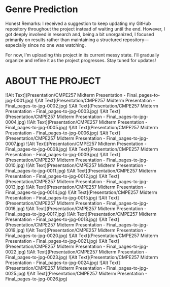 # Genre Prediction

Honest Remarks:
I received a suggestion to keep updating my GitHub repository throughout the project instead of waiting until the end. However, I got deeply involved in research and, being a bit unorganized, I focused primarily on results rather than maintaining a structured repository—especially since no one was watching.

For now, I'm uploading this project in its current messy state. I'll gradually organize and refine it as the project progresses. Stay tuned for updates!


# ABOUT THE PROJECT
![Alt Text](Presentation/CMPE257 Midterm Presentation - Final_pages-to-jpg-0001.jpg)
![Alt Text](Presentation/CMPE257 Midterm Presentation - Final_pages-to-jpg-0002.jpg)
![Alt Text](Presentation/CMPE257 Midterm Presentation - Final_pages-to-jpg-0003.jpg)
![Alt Text](Presentation/CMPE257 Midterm Presentation - Final_pages-to-jpg-0004.jpg)
![Alt Text](Presentation/CMPE257 Midterm Presentation - Final_pages-to-jpg-0005.jpg)
![Alt Text](Presentation/CMPE257 Midterm Presentation - Final_pages-to-jpg-0006.jpg)
![Alt Text](Presentation/CMPE257 Midterm Presentation - Final_pages-to-jpg-0007.jpg)
![Alt Text](Presentation/CMPE257 Midterm Presentation - Final_pages-to-jpg-0008.jpg)
![Alt Text](Presentation/CMPE257 Midterm Presentation - Final_pages-to-jpg-0009.jpg)
![Alt Text](Presentation/CMPE257 Midterm Presentation - Final_pages-to-jpg-0010.jpg)
![Alt Text](Presentation/CMPE257 Midterm Presentation - Final_pages-to-jpg-0011.jpg)
![Alt Text](Presentation/CMPE257 Midterm Presentation - Final_pages-to-jpg-0012.jpg)
![Alt Text](Presentation/CMPE257 Midterm Presentation - Final_pages-to-jpg-0013.jpg)
![Alt Text](Presentation/CMPE257 Midterm Presentation - Final_pages-to-jpg-0014.jpg)
![Alt Text](Presentation/CMPE257 Midterm Presentation - Final_pages-to-jpg-0015.jpg)
![Alt Text](Presentation/CMPE257 Midterm Presentation - Final_pages-to-jpg-0016.jpg)
![Alt Text](Presentation/CMPE257 Midterm Presentation - Final_pages-to-jpg-0017.jpg)
![Alt Text](Presentation/CMPE257 Midterm Presentation - Final_pages-to-jpg-0018.jpg)
![Alt Text](Presentation/CMPE257 Midterm Presentation - Final_pages-to-jpg-0019.jpg)
![Alt Text](Presentation/CMPE257 Midterm Presentation - Final_pages-to-jpg-0020.jpg)
![Alt Text](Presentation/CMPE257 Midterm Presentation - Final_pages-to-jpg-0021.jpg)
![Alt Text](Presentation/CMPE257 Midterm Presentation - Final_pages-to-jpg-0022.jpg)
![Alt Text](Presentation/CMPE257 Midterm Presentation - Final_pages-to-jpg-0023.jpg)
![Alt Text](Presentation/CMPE257 Midterm Presentation - Final_pages-to-jpg-0024.jpg)
![Alt Text](Presentation/CMPE257 Midterm Presentation - Final_pages-to-jpg-0025.jpg)
![Alt Text](Presentation/CMPE257 Midterm Presentation - Final_pages-to-jpg-0026.jpg)


